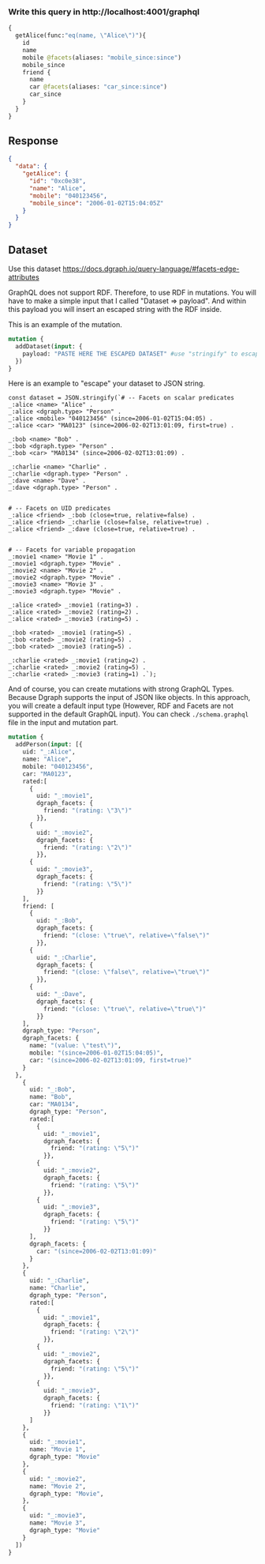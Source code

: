 ### Write this query in http://localhost:4001/graphql

```GraphQL
{
  getAlice(func:"eq(name, \"Alice\")"){
    id
    name
    mobile @facets(aliases: "mobile_since:since")
    mobile_since
    friend {
      name
      car @facets(aliases: "car_since:since")
      car_since
    }
  }
}
```

## Response

```JSON
{
  "data": {
    "getAlice": {
      "id": "0xc0e38",
      "name": "Alice",
      "mobile": "040123456",
      "mobile_since": "2006-01-02T15:04:05Z"
    }
  }
}
```

## Dataset

Use this dataset <https://docs.dgraph.io/query-language/#facets-edge-attributes>

GraphQL does not support RDF. Therefore, to use RDF in mutations. You will have to make a simple input that I called "Dataset => payload". And within this payload you will insert an escaped string with the RDF inside.

This is an example of the mutation.

```GraphQL
mutation {
  addDataset(input: {
    payload: "PASTE HERE THE ESCAPED DATASET" #use "stringify" to escape it.
  })
}
```

Here is an example to "escape" your dataset to JSON string.

```JS
const dataset = JSON.stringify(`# -- Facets on scalar predicates
_:alice <name> "Alice" .
_:alice <dgraph.type> "Person" .
_:alice <mobile> "040123456" (since=2006-01-02T15:04:05) .
_:alice <car> "MA0123" (since=2006-02-02T13:01:09, first=true) .

_:bob <name> "Bob" .
_:bob <dgraph.type> "Person" .
_:bob <car> "MA0134" (since=2006-02-02T13:01:09) .

_:charlie <name> "Charlie" .
_:charlie <dgraph.type> "Person" .
_:dave <name> "Dave" .
_:dave <dgraph.type> "Person" .


# -- Facets on UID predicates
_:alice <friend> _:bob (close=true, relative=false) .
_:alice <friend> _:charlie (close=false, relative=true) .
_:alice <friend> _:dave (close=true, relative=true) .


# -- Facets for variable propagation
_:movie1 <name> "Movie 1" .
_:movie1 <dgraph.type> "Movie" .
_:movie2 <name> "Movie 2" .
_:movie2 <dgraph.type> "Movie" .
_:movie3 <name> "Movie 3" .
_:movie3 <dgraph.type> "Movie" .

_:alice <rated> _:movie1 (rating=3) .
_:alice <rated> _:movie2 (rating=2) .
_:alice <rated> _:movie3 (rating=5) .

_:bob <rated> _:movie1 (rating=5) .
_:bob <rated> _:movie2 (rating=5) .
_:bob <rated> _:movie3 (rating=5) .

_:charlie <rated> _:movie1 (rating=2) .
_:charlie <rated> _:movie2 (rating=5) .
_:charlie <rated> _:movie3 (rating=1) .`);
```

And of course, you can create mutations with strong GraphQL Types. Because Dgraph supports the input of JSON like objects. In this approach, you will create a default input type (However, RDF and Facets are not supported in the default GraphQL input). You can check `./schema.graphql` file in the input and mutation part.

```Graphql
mutation {
  addPerson(input: [{
    uid: "_:Alice",
    name: "Alice",
    mobile: "040123456",
    car: "MA0123",
    rated:[
      {
        uid: "_:movie1",
        dgraph_facets: {
          friend: "(rating: \"3\")"
        }},
      {
        uid: "_:movie2",
        dgraph_facets: {
          friend: "(rating: \"2\")"
        }},
      {
        uid: "_:movie3",
        dgraph_facets: {
          friend: "(rating: \"5\")"
        }}
    ],
    friend: [
      {
        uid: "_:Bob",
        dgraph_facets: {
          friend: "(close: \"true\", relative=\"false\")"
        }},
      {
        uid: "_:Charlie",
        dgraph_facets: {
          friend: "(close: \"false\", relative=\"true\")"
        }},
      {
        uid: "_:Dave",
        dgraph_facets: {
          friend: "(close: \"true\", relative=\"true\")"
        }}
    ],
    dgraph_type: "Person",
    dgraph_facets: {
      name: "(value: \"test\")",
      mobile: "(since=2006-01-02T15:04:05)",
      car: "(since=2006-02-02T13:01:09, first=true)"
    }
  },
    {
      uid: "_:Bob",
      name: "Bob",
      car: "MA0134",
      dgraph_type: "Person",
      rated:[
        {
          uid: "_:movie1",
          dgraph_facets: {
            friend: "(rating: \"5\")"
          }},
        {
          uid: "_:movie2",
          dgraph_facets: {
            friend: "(rating: \"5\")"
          }},
        {
          uid: "_:movie3",
          dgraph_facets: {
            friend: "(rating: \"5\")"
          }}
      ],
      dgraph_facets: {
        car: "(since=2006-02-02T13:01:09)"
      }
    },
    {
      uid: "_:Charlie",
      name: "Charlie",
      dgraph_type: "Person",
      rated:[
        {
          uid: "_:movie1",
          dgraph_facets: {
            friend: "(rating: \"2\")"
          }},
        {
          uid: "_:movie2",
          dgraph_facets: {
            friend: "(rating: \"5\")"
          }},
        {
          uid: "_:movie3",
          dgraph_facets: {
            friend: "(rating: \"1\")"
          }}
      ]
    },
    {
      uid: "_:movie1",
      name: "Movie 1",
      dgraph_type: "Movie"
    },
    {
      uid: "_:movie2",
      name: "Movie 2",
      dgraph_type: "Movie",
    },
    {
      uid: "_:movie3",
      name: "Movie 3",
      dgraph_type: "Movie"
    }
  ])
}

```

